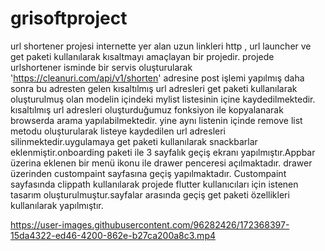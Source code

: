 # grisoftproject

url shortener projesi internette yer alan uzun linkleri http , url launcher ve get paketi kullanılarak kısaltmayı amaçlayan bir projedir. projede urlshortener isminde bir servis oluşturularak 'https://cleanuri.com/api/v1/shorten' adresine post işlemi yapılmış daha sonra bu adresten gelen kısaltılmış url adresleri get paketi kullanılarak oluşturulmuş olan modelin içindeki mylist listesinin içine kaydedilmektedir. kısaltılmış url adresleri oluşturduğumuz fonksiyon ile kopyalanarak browserda arama yapılabilmektedir. yine aynı listenin içinde remove list metodu oluşturularak listeye kaydedilen url adresleri silinmektedir.uygulamaya get paketi kullanılarak snackbarlar eklenmiştir.onboarding paketi ile 3 sayfalık geçiş ekranı yapılmıştır.Appbar üzerina eklenen bir menü ikonu ile drawer penceresi açılmaktadır. drawer üzerinden custompaint sayfasına geçiş yapılmaktadır. Custompaint sayfasında clippath kullanılarak projede flutter kullanıcıları için istenen tasarım oluşturulmuştur.sayfalar arasında geçiş get paketi özellikleri kullanılarak yapılmıştır.

https://user-images.githubusercontent.com/96282426/172368397-15da4322-ed46-4200-862e-b27ca200a8c3.mp4
